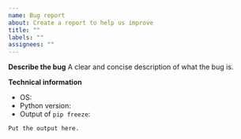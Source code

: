 ```yaml
---
name: Bug report
about: Create a report to help us improve
title: ""
labels: ""
assignees: ""
---
```


**Describe the bug**
A clear and concise description of what the bug is.

**Technical information**

- OS:
- Python version:
- Output of `pip freeze`:

```python
Put the output here.
```
